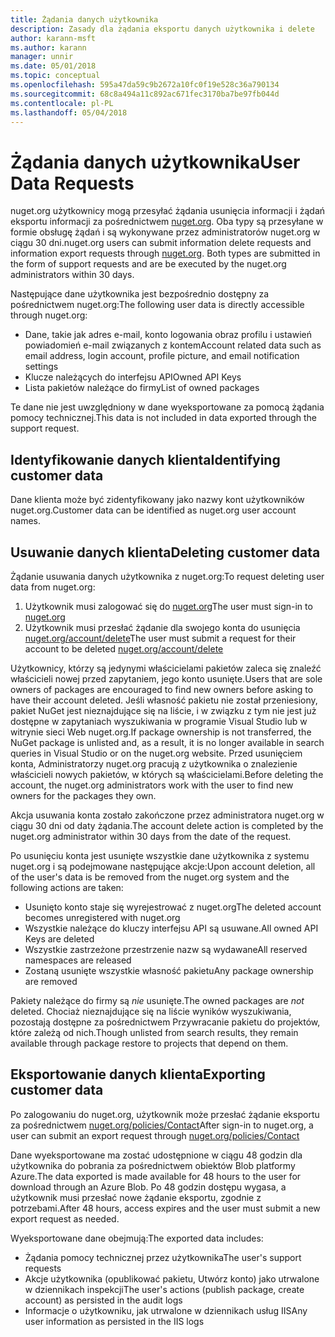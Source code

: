 ```yaml
---
title: Żądania danych użytkownika
description: Zasady dla żądania eksportu danych użytkownika i delete
author: karann-msft
ms.author: karann
manager: unnir
ms.date: 05/01/2018
ms.topic: conceptual
ms.openlocfilehash: 595a47da59c9b2672a10fc0f19e528c36a790134
ms.sourcegitcommit: 68c8a494a11c892ac671fec3170ba7be97fb044d
ms.contentlocale: pl-PL
ms.lasthandoff: 05/04/2018
---
```

# <a name="user-data-requests"></a><span data-ttu-id="1d1f4-103">Żądania danych użytkownika</span><span class="sxs-lookup"><span data-stu-id="1d1f4-103">User Data Requests</span></span>

<span data-ttu-id="1d1f4-104">nuget.org użytkownicy mogą przesyłać żądania usunięcia informacji i żądań eksportu informacji za pośrednictwem [nuget.org](https://www.nuget.org). Oba typy są przesyłane w formie obsługę żądań i są wykonywane przez administratorów nuget.org w ciągu 30 dni.</span><span class="sxs-lookup"><span data-stu-id="1d1f4-104">nuget.org users can submit information delete requests and information export requests through [nuget.org](https://www.nuget.org). Both types are submitted in the form of support requests and are be executed by the nuget.org administrators within 30 days.</span></span>

<span data-ttu-id="1d1f4-105">Następujące dane użytkownika jest bezpośrednio dostępny za pośrednictwem nuget.org:</span><span class="sxs-lookup"><span data-stu-id="1d1f4-105">The following user data is directly accessible through nuget.org:</span></span>

* <span data-ttu-id="1d1f4-106">Dane, takie jak adres e-mail, konto logowania obraz profilu i ustawień powiadomień e-mail związanych z kontem</span><span class="sxs-lookup"><span data-stu-id="1d1f4-106">Account related data such as email address, login account, profile picture, and email notification settings</span></span>
* <span data-ttu-id="1d1f4-107">Klucze należących do interfejsu API</span><span class="sxs-lookup"><span data-stu-id="1d1f4-107">Owned API Keys</span></span>
* <span data-ttu-id="1d1f4-108">Lista pakietów należące do firmy</span><span class="sxs-lookup"><span data-stu-id="1d1f4-108">List of owned packages</span></span>

<span data-ttu-id="1d1f4-109">Te dane nie jest uwzględniony w dane wyeksportowane za pomocą żądania pomocy technicznej.</span><span class="sxs-lookup"><span data-stu-id="1d1f4-109">This data is not included in data exported through the support request.</span></span>

## <a name="identifying-customer-data"></a><span data-ttu-id="1d1f4-110">Identyfikowanie danych klienta</span><span class="sxs-lookup"><span data-stu-id="1d1f4-110">Identifying customer data</span></span>

<span data-ttu-id="1d1f4-111">Dane klienta może być zidentyfikowany jako nazwy kont użytkowników nuget.org.</span><span class="sxs-lookup"><span data-stu-id="1d1f4-111">Customer data can be identified as nuget.org user account names.</span></span>

## <a name="deleting-customer-data"></a><span data-ttu-id="1d1f4-112">Usuwanie danych klienta</span><span class="sxs-lookup"><span data-stu-id="1d1f4-112">Deleting customer data</span></span>

<span data-ttu-id="1d1f4-113">Żądanie usuwania danych użytkownika z nuget.org:</span><span class="sxs-lookup"><span data-stu-id="1d1f4-113">To request deleting user data from nuget.org:</span></span>

1. <span data-ttu-id="1d1f4-114">Użytkownik musi zalogować się do [nuget.org](https://www.nuget.org)</span><span class="sxs-lookup"><span data-stu-id="1d1f4-114">The user must sign-in to [nuget.org](https://www.nuget.org)</span></span>
1. <span data-ttu-id="1d1f4-115">Użytkownik musi przesłać żądanie dla swojego konta do usunięcia [nuget.org/account/delete](https://www.nuget.org/account/delete)</span><span class="sxs-lookup"><span data-stu-id="1d1f4-115">The user must submit a request for their account to be deleted [nuget.org/account/delete](https://www.nuget.org/account/delete)</span></span>

<span data-ttu-id="1d1f4-116">Użytkownicy, którzy są jedynymi właścicielami pakietów zaleca się znaleźć właścicieli nowej przed zapytaniem, jego konto usunięte.</span><span class="sxs-lookup"><span data-stu-id="1d1f4-116">Users that are sole owners of packages are encouraged to find new owners before asking to have their account deleted.</span></span> <span data-ttu-id="1d1f4-117">Jeśli własność pakietu nie został przeniesiony, pakiet NuGet jest nieznajdujące się na liście, i w związku z tym nie jest już dostępne w zapytaniach wyszukiwania w programie Visual Studio lub w witrynie sieci Web nuget.org.</span><span class="sxs-lookup"><span data-stu-id="1d1f4-117">If package ownership is not transferred, the NuGet package is unlisted and, as a result, it is no longer available in search queries in Visual Studio or on the nuget.org website.</span></span> <span data-ttu-id="1d1f4-118">Przed usunięciem konta, Administratorzy nuget.org pracują z użytkownika o znalezienie właścicieli nowych pakietów, w których są właścicielami.</span><span class="sxs-lookup"><span data-stu-id="1d1f4-118">Before deleting the account, the nuget.org administrators work with the user to find new owners for the packages they own.</span></span>

<span data-ttu-id="1d1f4-119">Akcja usuwania konta zostało zakończone przez administratora nuget.org w ciągu 30 dni od daty żądania.</span><span class="sxs-lookup"><span data-stu-id="1d1f4-119">The account delete action is completed by the nuget.org administrator within 30 days from the date of the request.</span></span>

<span data-ttu-id="1d1f4-120">Po usunięciu konta jest usunięte wszystkie dane użytkownika z systemu nuget.org i są podejmowane następujące akcje:</span><span class="sxs-lookup"><span data-stu-id="1d1f4-120">Upon account deletion, all of the user's data is be removed from the nuget.org system and the following actions are taken:</span></span>

* <span data-ttu-id="1d1f4-121">Usunięto konto staje się wyrejestrować z nuget.org</span><span class="sxs-lookup"><span data-stu-id="1d1f4-121">The deleted account becomes unregistered with nuget.org</span></span>
* <span data-ttu-id="1d1f4-122">Wszystkie należące do kluczy interfejsu API są usuwane.</span><span class="sxs-lookup"><span data-stu-id="1d1f4-122">All owned API Keys are deleted</span></span>
* <span data-ttu-id="1d1f4-123">Wszystkie zastrzeżone przestrzenie nazw są wydawane</span><span class="sxs-lookup"><span data-stu-id="1d1f4-123">All reserved namespaces are released</span></span>
* <span data-ttu-id="1d1f4-124">Zostaną usunięte wszystkie własność pakietu</span><span class="sxs-lookup"><span data-stu-id="1d1f4-124">Any package ownership are removed</span></span>

<span data-ttu-id="1d1f4-125">Pakiety należące do firmy są *nie* usunięte.</span><span class="sxs-lookup"><span data-stu-id="1d1f4-125">The owned packages are *not* deleted.</span></span> <span data-ttu-id="1d1f4-126">Chociaż nieznajdujące się na liście wyników wyszukiwania, pozostają dostępne za pośrednictwem Przywracanie pakietu do projektów, które zależą od nich.</span><span class="sxs-lookup"><span data-stu-id="1d1f4-126">Though unlisted from search results, they remain available through package restore to projects that depend on them.</span></span>

## <a name="exporting-customer-data"></a><span data-ttu-id="1d1f4-127">Eksportowanie danych klienta</span><span class="sxs-lookup"><span data-stu-id="1d1f4-127">Exporting customer data</span></span>

<span data-ttu-id="1d1f4-128">Po zalogowaniu do nuget.org, użytkownik może przesłać żądanie eksportu za pośrednictwem [nuget.org/policies/Contact](https://www.nuget.org/policies/Contact)</span><span class="sxs-lookup"><span data-stu-id="1d1f4-128">After sign-in to nuget.org, a user can submit an export request through [nuget.org/policies/Contact](https://www.nuget.org/policies/Contact)</span></span>

<span data-ttu-id="1d1f4-129">Dane wyeksportowane ma zostać udostępnione w ciągu 48 godzin dla użytkownika do pobrania za pośrednictwem obiektów Blob platformy Azure.</span><span class="sxs-lookup"><span data-stu-id="1d1f4-129">The data exported is made available for 48 hours to the user for download through an Azure Blob.</span></span> <span data-ttu-id="1d1f4-130">Po 48 godzin dostępu wygasa, a użytkownik musi przesłać nowe żądanie eksportu, zgodnie z potrzebami.</span><span class="sxs-lookup"><span data-stu-id="1d1f4-130">After 48 hours, access expires and the user must submit a new export request as needed.</span></span>

<span data-ttu-id="1d1f4-131">Wyeksportowane dane obejmują:</span><span class="sxs-lookup"><span data-stu-id="1d1f4-131">The exported data includes:</span></span>

* <span data-ttu-id="1d1f4-132">Żądania pomocy technicznej przez użytkownika</span><span class="sxs-lookup"><span data-stu-id="1d1f4-132">The user's support requests</span></span>
* <span data-ttu-id="1d1f4-133">Akcje użytkownika (opublikować pakietu, Utwórz konto) jako utrwalone w dziennikach inspekcji</span><span class="sxs-lookup"><span data-stu-id="1d1f4-133">The user's actions (publish package, create account) as persisted in the audit logs</span></span>
* <span data-ttu-id="1d1f4-134">Informacje o użytkowniku, jak utrwalone w dziennikach usług IIS</span><span class="sxs-lookup"><span data-stu-id="1d1f4-134">Any user information as persisted in the IIS logs</span></span>
